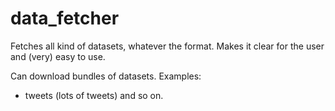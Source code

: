# data_fetcher

Fetches all kind of datasets, whatever the format.
Makes it clear for the user and (very) easy to use.

Can download bundles of datasets.
Examples:
  - tweets (lots of tweets) and so on.
